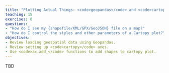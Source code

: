 ```yaml
---
title: "Plotting Actual Things: <code>geopandas</code> and <code>cartopy</code>"
teaching: 15
exercises: 0
questions:
- "How do I see my {shapefile/KML/GPX/GeoJSON} file on a map?"
- "How do I control the styles and other parameters of a Cartopy plot?"
objectives: 
- Review loading geospatial data using Geopandas.
- Review setting up <code>cartopy</code> axes.
- Use <code>ax.add_</code> functions to add shapes to cartopy plot. 
---
```

TBD